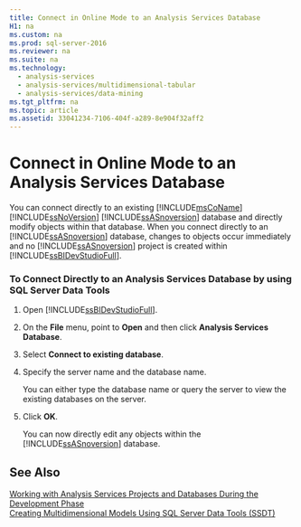 ```yaml
---
title: Connect in Online Mode to an Analysis Services Database
H1: na
ms.custom: na
ms.prod: sql-server-2016
ms.reviewer: na
ms.suite: na
ms.technology: 
  - analysis-services
  - analysis-services/multidimensional-tabular
  - analysis-services/data-mining
ms.tgt_pltfrm: na
ms.topic: article
ms.assetid: 33041234-7106-404f-a289-8e904f32aff2
---
```

# Connect in Online Mode to an Analysis Services Database
  You can connect directly to an existing [!INCLUDE[msCoName](../../Token/Other/msCoName_md.md)] [!INCLUDE[ssNoVersion](../../Token/Other/ssNoVersion_md.md)] [!INCLUDE[ssASnoversion](../../Token/Other/ssASnoversion_md.md)] database and directly modify objects within that database. When you connect directly to an [!INCLUDE[ssASnoversion](../../Token/Other/ssASnoversion_md.md)] database, changes to objects occur immediately and no [!INCLUDE[ssASnoversion](../../Token/Other/ssASnoversion_md.md)] project is created within [!INCLUDE[ssBIDevStudioFull](../../Token/Other/ssBIDevStudioFull_md.md)].  
  
### To Connect Directly to an Analysis Services Database by using SQL Server Data Tools  
  
1.  Open [!INCLUDE[ssBIDevStudioFull](../../Token/Other/ssBIDevStudioFull_md.md)].  
  
2.  On the **File** menu, point to **Open** and then click **Analysis Services Database**.  
  
3.  Select **Connect to existing database**.  
  
4.  Specify the server name and the database name.  
  
     You can either type the database name or query the server to view the existing databases on the server.  
  
5.  Click **OK**.  
  
     You can now directly edit any objects within the [!INCLUDE[ssASnoversion](../../Token/Other/ssASnoversion_md.md)] database.  
  
## See Also  
 [Working with Analysis Services Projects and Databases During the Development Phase](../../Topics/TopicNameNotContainA/Working-with-Analysis-Services-Projects-and-Databases-During-the-Development-Phase.md)   
 [Creating Multidimensional Models Using SQL Server Data Tools &#40;SSDT&#41;](../../Topics/TopicNameNotContainA/Creating-Multidimensional-Models-Using-SQL-Server-Data-Tools--SSDT-.md)  
  
  